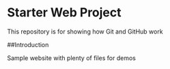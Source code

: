 # Starter Web Project

This repository is for showing how Git and GitHub work

##Introduction

Sample website with plenty of files for demos
